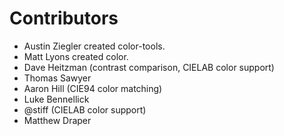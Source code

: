# Contributors

- Austin Ziegler created color-tools.
- Matt Lyons created color.
- Dave Heitzman (contrast comparison, CIELAB color support)
- Thomas Sawyer
- Aaron Hill (CIE94 color matching)
- Luke Bennellick
- @stiff (CIELAB color support)
- Matthew Draper
